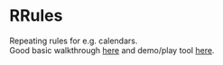 # RRules
Repeating rules for e.g. calendars.  
Good basic walkthrough [here](https://www.nylas.com/blog/calendar-events-rrules/) and demo/play tool [here](https://jakubroztocil.github.io/rrule/).